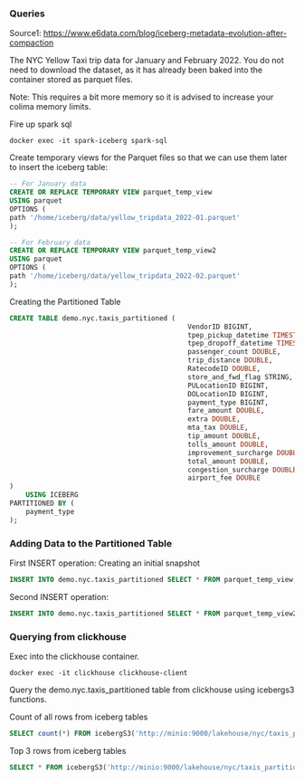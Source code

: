 ### Queries
Source1: https://www.e6data.com/blog/iceberg-metadata-evolution-after-compaction

The NYC Yellow Taxi trip data for January and February 2022. You do not need to download the dataset, as it has already been baked into the container stored as parquet files.

Note: This requires a bit more memory so it is advised to increase your colima memory limits.

Fire up spark sql

```shell
docker exec -it spark-iceberg spark-sql
```

Create temporary views for the Parquet files so that we can use them later to insert the iceberg table:

```sql
-- For January data
CREATE OR REPLACE TEMPORARY VIEW parquet_temp_view
USING parquet
OPTIONS (
path '/home/iceberg/data/yellow_tripdata_2022-01.parquet'
);

-- For February data
CREATE OR REPLACE TEMPORARY VIEW parquet_temp_view2
USING parquet
OPTIONS (
path '/home/iceberg/data/yellow_tripdata_2022-02.parquet'
);
```

Creating the Partitioned Table

```sql
CREATE TABLE demo.nyc.taxis_partitioned (
                                            VendorID BIGINT,
                                            tpep_pickup_datetime TIMESTAMP,
                                            tpep_dropoff_datetime TIMESTAMP,
                                            passenger_count DOUBLE,
                                            trip_distance DOUBLE,
                                            RatecodeID DOUBLE,
                                            store_and_fwd_flag STRING,
                                            PULocationID BIGINT,
                                            DOLocationID BIGINT,
                                            payment_type BIGINT,
                                            fare_amount DOUBLE,
                                            extra DOUBLE,
                                            mta_tax DOUBLE,
                                            tip_amount DOUBLE,
                                            tolls_amount DOUBLE,
                                            improvement_surcharge DOUBLE,
                                            total_amount DOUBLE,
                                            congestion_surcharge DOUBLE,
                                            airport_fee DOUBLE
)
    USING ICEBERG
PARTITIONED BY (
    payment_type
);
```

### Adding Data to the Partitioned Table

First INSERT operation: Creating an initial snapshot
```sql
INSERT INTO demo.nyc.taxis_partitioned SELECT * FROM parquet_temp_view;
```

Second INSERT operation:

```sql
INSERT INTO demo.nyc.taxis_partitioned SELECT * FROM parquet_temp_view2;
```
 
### Querying from clickhouse

Exec into the clickhouse container.

```shell
docker exec -it clickhouse clickhouse-client
```

Query the demo.nyc.taxis_partitioned table from clickhouse using icebergs3 functions.

Count of all rows from iceberg tables
```sql
SELECT count(*) FROM icebergS3('http://minio:9000/lakehouse/nyc/taxis_partitioned','admin','password');
```

Top 3 rows from iceberg tables
```sql
SELECT * FROM icebergS3('http://minio:9000/lakehouse/nyc/taxis_partitioned','admin','password') LIMIT 3;
```
